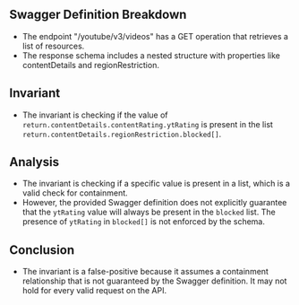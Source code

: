 ## Swagger Definition Breakdown
- The endpoint "/youtube/v3/videos" has a GET operation that retrieves a list of resources.
- The response schema includes a nested structure with properties like contentDetails and regionRestriction.

## Invariant
- The invariant is checking if the value of `return.contentDetails.contentRating.ytRating` is present in the list `return.contentDetails.regionRestriction.blocked[]`.

## Analysis
- The invariant is checking if a specific value is present in a list, which is a valid check for containment.
- However, the provided Swagger definition does not explicitly guarantee that the `ytRating` value will always be present in the `blocked` list. The presence of `ytRating` in `blocked[]` is not enforced by the schema.

## Conclusion
- The invariant is a false-positive because it assumes a containment relationship that is not guaranteed by the Swagger definition. It may not hold for every valid request on the API.

